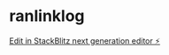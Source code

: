 # ranlinklog

[Edit in StackBlitz next generation editor ⚡️](https://stackblitz.com/~/github.com/mitchtembo/ranlinklog)
